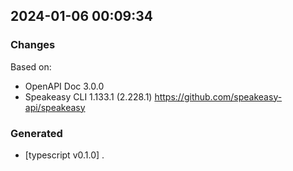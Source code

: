 

## 2024-01-06 00:09:34
### Changes
Based on:
- OpenAPI Doc 3.0.0 
- Speakeasy CLI 1.133.1 (2.228.1) https://github.com/speakeasy-api/speakeasy
### Generated
- [typescript v0.1.0] .